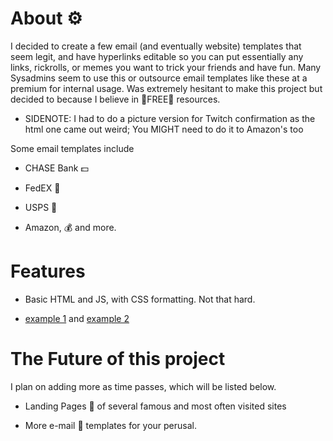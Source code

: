 # About ⚙️

I decided to create a few email (and eventually website) templates that seem legit, and have hyperlinks editable so you can put essentially any links, rickrolls, or memes you want to trick your friends and have fun. Many Sysadmins seem to use this or outsource email templates like these at a premium for internal usage. Was extremely hesitant to make this project but decided to because I believe in 🤑FREE🤑 resources.

- SIDENOTE: I had to do a picture version for Twitch confirmation as the html one came out weird; You MIGHT need to do it to Amazon's too

Some email templates include
- CHASE Bank 💵

- FedEX 🚚

- USPS 🚚

- Amazon, 💰 and more.

# Features
- Basic HTML and JS, with CSS formatting. Not that hard.

- [example 1](https://github.com/xCoderSai/templates/blob/main/image0%20(2).jpeg "Title") and [example 2](https://github.com/xCoderSai/templates/blob/main/image0%20(1).jpeg "Title")


# The Future of this project
I plan on adding more as time passes, which will be listed below.

- Landing Pages 📃 of several famous and most often visited sites

- More e-mail 📧 templates for your perusal.
